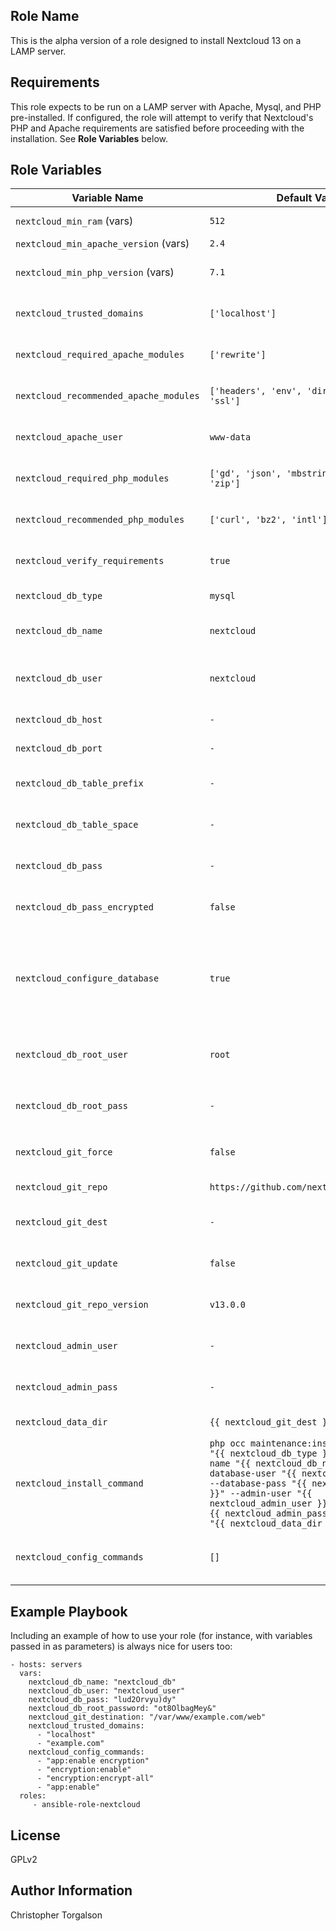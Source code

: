 ## Role Name

This is the alpha version of a role designed to install Nextcloud 13 on a
LAMP server.

## Requirements

This role expects to be run on a LAMP server with Apache, Mysql, and PHP
pre-installed. If configured, the role will attempt to verify that
Nextcloud's PHP and Apache requirements are satisfied before proceeding
with the installation. See **Role Variables** below.

## Role Variables

| Variable Name | Default Value | Usage |
|---------------|---------------|-------|
| `nextcloud_min_ram` (vars) | `512` | Minimum amount of server RAM (in megabytes). |
| `nextcloud_min_apache_version` (vars) | `2.4` | Minmimum Apache version. |
| `nextcloud_min_php_version` (vars) | `7.1` | Minimum PHP version. Note: [Both php5.6 and php7.0 will reach EOL in 2018](http://php.net/supported-versions.php). |
| `nextcloud_trusted_domains` | `['localhost']` | Defines [`trusted_domains` in `config.php`](https://docs.nextcloud.com/server/13/admin_manual/installation/installation_wizard.html#trusted-domains-label). Should include at least the site's domain name. |
| `nextcloud_required_apache_modules` | `['rewrite']` | Defines the set of [required Apache modules](https://docs.nextcloud.com/server/13/admin_manual/installation/source_installation.html#additional-apache-configurations) that the role should install. |
| `nextcloud_recommended_apache_modules` | `['headers', 'env', 'dir', 'mime', 'ssl']` | Defines a set of [recommended Apache modules](https://docs.nextcloud.com/server/13/admin_manual/installation/source_installation.html#additional-apache-configurations) for the role to install. |
| `nextcloud_apache_user` | `www-data` | Defines the [webserver user that should own the Nextcloud directories](https://docs.nextcloud.com/server/13/admin_manual/installation/source_installation.html#installation-wizard). |
| `nextcloud_required_php_modules` | `['gd', 'json', 'mbstring', 'xml', 'zip']` | Defines the set of [required php modules](https://docs.nextcloud.com/server/13/admin_manual/installation/source_installation.html#prerequisites-for-manual-installation) that the role should install. |
| `nextcloud_recommended_php_modules` | `['curl', 'bz2', 'intl']` | Defines the set of [recommended php modules](https://docs.nextcloud.com/server/13/admin_manual/installation/source_installation.html#prerequisites-for-manual-installation) that the role should install. |
| `nextcloud_verify_requirements` | `true` | Determines whether the role will attempt to verify the server requirments. |
| `nextcloud_db_type` | `mysql` | The database server used. Currently only supports `mysql`. |
| `nextcloud_db_name` | `nextcloud` | The name for the Nextcloud database. The role will ensure this database's existence. |
| `nextcloud_db_user` | `nextcloud` | The user Nextcloud will use to connect to the database. The role will ensure this user's existence. |
| `nextcloud_db_host` | `-` | The database host for the Nextcloud database. Optional. |
| `nextcloud_db_port` | `-` | The database port for the Nextcloud database. Optional. |
| `nextcloud_db_table_prefix` | `-` | The database table prefix for the Nextcloud database. Optional. |
| `nextcloud_db_table_space` | `-` | The database table space for the Nextcloud database. Optional. |
| `nextcloud_db_pass` | `-` | The password for the Nextcloud database. Required. |
| `nextcloud_db_pass_encrypted` | `false` | Indicate whether the 'password' field is a `mysql_native_password` hash. |
| `nextcloud_configure_database` | `true` | Determines whether or not the role will attempt to ensure that the database and database user exists. If `true` requires that `nextcloud_db_root_user` and `nextcloud_db_root_password` are set. |
| `nextcloud_db_root_user` | `root` | The Mysql root username. Required if `nextcloud_configure_database` is set. |
| `nextcloud_db_root_pass` | `-` | The Mysql root password. Required if `nextcloud_configure_database` is set.|
| `nextcloud_git_force` | `false` | Whether or not to overwrite the Nextcloud codebase on subsequent playbook runs. |
| `nextcloud_git_repo` | `https://github.com/nextcloud/server.git` | The git repository to install Nextcloud from. Required. |
| `nextcloud_git_dest` | `-` | The directory to clone the Nextcloud codebase to. Required. |
| `nextcloud_git_update` | `false` | Whether or not to update Nextcloud codebase on subsequent playbook runs. |
| `nextcloud_git_repo_version` | `v13.0.0` | The version of Nextcloud to clone on the initial playbook run. |
| `nextcloud_admin_user` | `-` | The name of the Nextcloud admin user to create on the initial playbook run. |
| `nextcloud_admin_pass` | `-` | The name of the Nextcloud admin password to create on the initial playbook run. |
| `nextcloud_data_dir` | `{{ nextcloud_git_dest }}/data` | Where Nextcloud's data directory should reside. |
| `nextcloud_install_command` | `php occ maintenance:install --database "{{ nextcloud_db_type }}" --database-name "{{ nextcloud_db_name }}" --database-user "{{ nextcloud_db_user }}" --database-pass "{{ nextcloud_db_pass }}" --admin-user "{{ nextcloud_admin_user }}" --admin-pass "{{ nextcloud_admin_pass }}" --data-dir "{{ nextcloud_data_dir }}"` | The command used to install Nextcloud on the initial playbook run. |
| `nextcloud_config_commands` | `[]` | An array of nextcloud commands to run. Each one will execute on every playbook run. |

## Example Playbook

Including an example of how to use your role (for instance, with variables
passed in as parameters) is always nice for users too:

    - hosts: servers
      vars:
        nextcloud_db_name: "nextcloud_db"
        nextcloud_db_user: "nextcloud_user"
        nextcloud_db_pass: "lud2Orvyu)dy"
        nextcloud_db_root_password: "ot8OlbagMey&"
        nextcloud_git_destination: "/var/www/example.com/web"
        nextcloud_trusted_domains:
          - "localhost"
          - "example.com"
        nextcloud_config_commands:
          - "app:enable encryption"
          - "encryption:enable"
          - "encryption:encrypt-all"
          - "app:enable"
      roles:
         - ansible-role-nextcloud

## License

GPLv2

## Author Information

Christopher Torgalson

